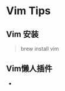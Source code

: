 # Vim Tips

## Vim 安装

> brew install vim

## Vim懒人插件

* [10 tips]: https://medium.com/@huntie/10-essential-vim-plugins-for-2018-39957190b7a9
